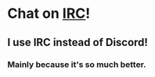 # Chat on [IRC](https://chew.chat)!

## I use IRC instead of Discord!
### Mainly because it's so much better.
